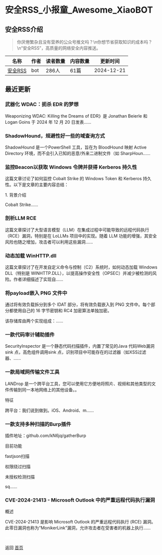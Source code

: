 # 安全RSS_小报童_Awesome_XiaoBOT

## 安全RSS介绍
> 你厌倦繁杂且没有营养的公众号推文吗？\n你想节省获取知识的成本吗？\n“安全RSS”，高质量的网络安全内容推送。  
  


|名称|作者|读者数量|内容数量|更新时间|
|---|---|---|---|---|
|[安全RSS](https://xiaobot.net/p/hacker?refer=0b133df9-27dc-423b-8101-639049001c13)|bot|286人|61篇|2024-12-21|

## 最近更新
### 武器化 WDAC：扼杀 EDR 的梦想

Weaponizing WDAC: Killing the Dreams of EDR》是 Jonathan Beierle 和 Logan Goins 于
2024 年 12 月 20 日发表......

### ShadowHound，规避性好一些的域查询方式

ShadowHound 是一个PowerShell 工具，旨在为 BloodHound 映射 Active Directory
环境，而不会引入已知的恶意/外来二进制文件（如 SharpHoun......

### 监控Beacon以获取 Windows 令牌并获得 Kerberos 持久性

这篇文章讨论了如何监控 Cobalt Strike 的 Windows Token 和 Kerberos 持久性。以下是文章的主要内容总结：

1\. 背景介绍

Cobalt Strike......

### 剖析LLM RCE

这篇文章探讨了大型语言模型（LLM）在集成过程中可能导致的远程代码执行（RCE）漏洞，特别是在 LoLLMs 项目中的实现。随着 LLM
功能的增强，其安全风险也随之增加，攻击者可以利用这些漏洞......

### 动态加载 WinHTTP.dll

这篇文章探讨了在开发自定义命令与控制（C2）系统时，如何动态加载 Windows DLL（特别是
WINHTTP.DLL），以提高操作安全性（OPSEC）并减少被检测的风险。作者详细描述了实现自......

### 将payload嵌入 PNG 文件中

通过将有效负载拆分到多个 IDAT 部分，将有效负载嵌入到 PNG 文件中。每个部分都使用自己的 16 字节密钥和 RC4 加密算法单独加密。

该存储库由两个实现组成：......

### 一款代码审计辅助插件

SecurityInspector 是一个静态代码扫描插件，内置了常见的Java 代码Web漏洞sink 点，高危组件调用sink
点，识别项目中可能存在的过滤器（如XSS过滤器、......

### 一款局域网传输文件工具

LANDrop 是一个跨平台工具，您可以使用它方便地将照片、视频和其他类型的文件传输到同一本地网络上的其他设备。。

特征

跨平台：我们说到做到。iOS、Android、m......

### 一款支持多种扫描的Burp插件

插件地址：github.com/kN6jq/gatherBurp

目前功能

fastjson扫描

权限绕过扫描

未授权检测扫描

sq......

### CVE-2024-21413 - Microsoft Outlook 中的严重远程代码执行漏洞

概述

CVE-2024-21413 是影响 Microsoft Outlook 的严重远程代码执行 (RCE)
漏洞。此零日漏洞也称为“MonikerLink”漏洞，允许攻击者在受害者的机器上执行......


<a href="https://github.com/Reno9527/awesome-xiaobot" style="color: white; text-decoration: none;">awesome-xiaobot</a>

返回 [首页](../README.md)
